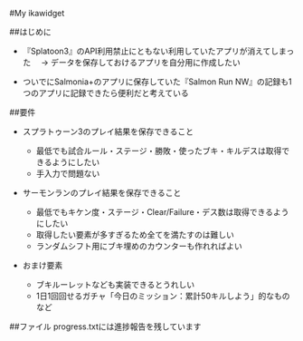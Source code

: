 #My ikawidget

##はじめに
- 『Splatoon3』のAPI利用禁止にともない利用していたアプリが消えてしまった
　-> データを保存しておけるアプリを自分用に作成したい

- ついでにSalmonia+のアプリに保存していた『Salmon Run NW』の記録も1つのアプリに記録できたら便利だと考えている

##要件
- スプラトゥーン3のプレイ結果を保存できること
  - 最低でも試合ルール・ステージ・勝敗・使ったブキ・キルデスは取得できるようにしたい
  - 手入力で問題ない

- サーモンランのプレイ結果を保存できること
  - 最低でもキケン度・ステージ・Clear/Failure・デス数は取得できるようにしたい
  - 取得したい要素が多すぎるため全てを満たすのは難しい
  - ランダムシフト用にブキ埋めのカウンターも作れればよい

- おまけ要素
  - ブキルーレットなども実装できるとうれしい
  - 1日1回回せるガチャ「今日のミッション：累計50キルしよう」的なものなど

##ファイル
progress.txtには進捗報告を残しています

